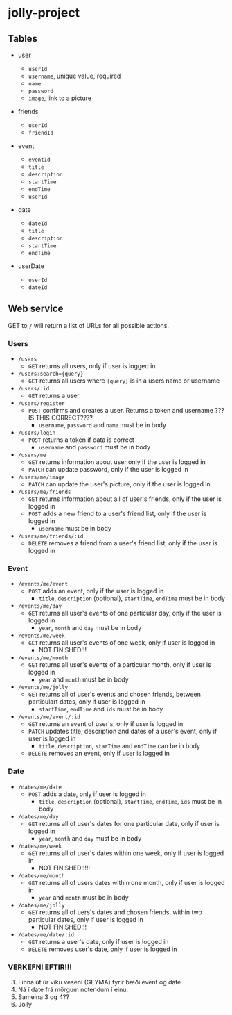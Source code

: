 # jolly-project

## Tables

* user
  * `userId`
  * `username`, unique value, required
  * `name`
  * `password`
  * `image`, link to a picture

* friends
  * `userId`
  * `friendId`

* event  
  * `eventId`
  * `title`
  * `description`
  * `startTime`
  * `endTime`
  * `userId`

* date
  * `dateId`
  * `title`
  * `description`
  * `startTime`
  * `endTime`

* userDate
  * `userId`
  * `dateId`

## Web service

GET to `/` will return a list of URLs for all possible actions.

### Users
* `/users`
  * `GET` returns all users, only if user is logged in
* `/users?search={query}`
  * `GET` returns all users where `{query}` is in a users name or username
* `/users/:id`
  * `GET` returns a user
* `/users/register` 
  * `POST` confirms and creates a user. Returns a token and username ???IS THIS CORRECT????
    * `username`, `password` and `name` must be in body
* `/users/login`
  * `POST` returns a token if data is correct
    * `username` and `password` must be in body
* `/users/me`
  * `GET` returns information about user only if the user is logged in
  * `PATCH` can update password, only if the user is logged in
* `/users/me/image`
  * `PATCH` can update the user's picture, only if the user is logged in
* `/users/me/friends`
  * `GET` returns information about all of user's friends, only if the user is logged in
  * `POST` adds a new friend to a user's friend list, only if the user is logged in
    * `username` must be in body
* `/users/me/friends/:id`
  * `DELETE` removes a friend from a user's friend list, only if the user is logged in

### Event

* `/events/me/event`
  * `POST` adds an event, only if the user is logged in
    * `title`, `description` (optional), `startTime`, `endTime` must be in body
* `/events/me/day`
  * `GET` returns all user's events of one particular day, only if the user is logged in
    * `year`, `month` and `day` must be in body
* `/events/me/week`
  * `GET` returns all user's events of one week, only if user is logged in
    * NOT FINISHED!!!
* `/events/me/month`
  * `GET` returns all user's events of a particular month, only if user is logged in
    * `year` and `month` must be in body
* `/events/me/jolly`
  * `GET` returns all of user's events and chosen friends, between particulart dates, only if user is logged in
    * `startTime`, `endTime` and `ids` must be in body
* `/events/me/event/:id`
  * `GET` returns an event of user's, only if user is logged in
  * `PATCH` updates title, description and dates of a user's event, only if user is logged in
    * `title`, `description`, `starTime` and `endTime` can be in body
  * `DELETE` removes an event, only if user is logged in

### Date

* `/dates/me/date`
  * `POST` adds a date, only if user is logged in
    * `title`, `description` (optional), `startTime`, `endTime`, `ids` must be in body
* `/dates/me/day`
  * `GET` returns all of user's dates for one particular date, only if user is logged in
    * `year`, `month` and `day` must be in body
* `/dates/me/week`
  * `GET` returns all of user's dates within one week, only if user is logged in
    * NOT FINISHED!!!!!
* `/dates/me/month`
  * `GET` returns all of users dates within one month, only if user is logged in
    * `year` and `month` must be in body
* `/dates/me/jolly`
  * `GET` returns all of uers's dates and chosen friends, within two particular dates, only if user is logged in
    * NOT FINISHED!!!
* `/dates/me/date/:id`
  * `GET` returns a user's date, only if user is logged in
  * `DELETE` removes user's date, only if user is logged in

### VERKEFNI EFTIR!!!
3. Finna út úr viku veseni (GEYMA) fyrir bæði event og date
5. Ná í date frá mörgum notendum í einu.
6. Sameina 3 og 4??
7. Jolly
